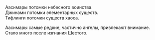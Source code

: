 
Аасимары потомки небесного воинства.  
Джинами потомки элементарных существ.  
Тифлинги потомки существ хаоса.  
  
Аасимары самые редкие, частично ангелы, привлекают внимание. Стало много после изгнания Шестого.